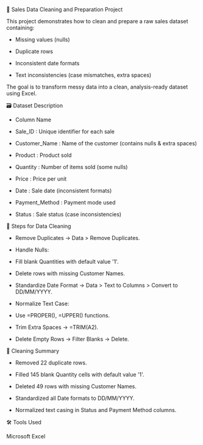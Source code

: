 🧹 Sales Data Cleaning and Preparation Project

   This project demonstrates how to clean and prepare a raw sales dataset containing:

   - Missing values (nulls)

   - Duplicate rows

   - Inconsistent date formats

   - Text inconsistencies (case mismatches, extra spaces)

The goal is to transform messy data into a clean, analysis-ready dataset using Excel.

🗃️ Dataset Description

   - Column Name
     
   - Sale_ID	: Unique identifier for each sale
     
   - Customer_Name	: Name of the customer (contains nulls & extra spaces)
     
   - Product :	Product sold
     
   - Quantity	: Number of items sold (some nulls)
     
   - Price	: Price per unit
     
   - Date :	Sale date (inconsistent formats)
     
   - Payment_Method :	Payment mode used
     
   - Status	: Sale status (case inconsistencies)

🔧 Steps for Data Cleaning

   - Remove Duplicates → Data > Remove Duplicates.

   - Handle Nulls:

   - Fill blank Quantities with default value '1'.

   - Delete rows with missing Customer Names.

   - Standardize Date Format → Data > Text to Columns > Convert to DD/MM/YYYY.

   - Normalize Text Case:

   - Use =PROPER(), =UPPER() functions.

   - Trim Extra Spaces → =TRIM(A2).

   - Delete Empty Rows → Filter Blanks → Delete.

📝 Cleaning Summary
   - Removed 22 duplicate rows.
     
   - Filled 145 blank Quantity cells with default value '1'.
     
   - Deleted 49 rows with missing Customer Names.
     
   - Standardized all Date formats to DD/MM/YYYY.
     
   - Normalized text casing in Status and Payment Method columns.

🛠️ Tools Used

   Microsoft Excel

